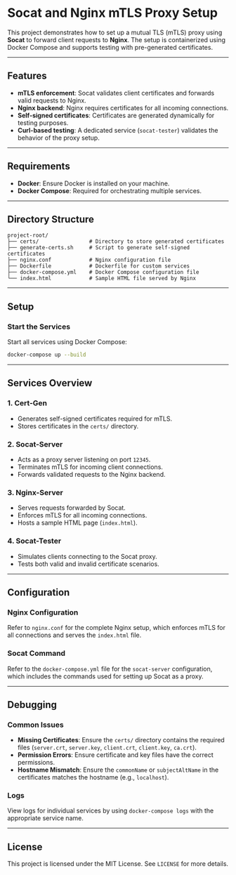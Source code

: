 # Socat and Nginx mTLS Proxy Setup

This project demonstrates how to set up a mutual TLS (mTLS) proxy using **Socat** to forward client requests to **Nginx**. The setup is containerized using Docker Compose and supports testing with pre-generated certificates.

---

## Features
- **mTLS enforcement**: Socat validates client certificates and forwards valid requests to Nginx.
- **Nginx backend**: Nginx requires certificates for all incoming connections.
- **Self-signed certificates**: Certificates are generated dynamically for testing purposes.
- **Curl-based testing**: A dedicated service (`socat-tester`) validates the behavior of the proxy setup.

---

## Requirements
- **Docker**: Ensure Docker is installed on your machine.
- **Docker Compose**: Required for orchestrating multiple services.

---

## Directory Structure
```
project-root/
├── certs/                # Directory to store generated certificates
├── generate-certs.sh     # Script to generate self-signed certificates
├── nginx.conf            # Nginx configuration file
├── Dockerfile            # Dockerfile for custom services
├── docker-compose.yml    # Docker Compose configuration file
└── index.html            # Sample HTML file served by Nginx
```

---

## Setup

### Start the Services
Start all services using Docker Compose:
```bash
docker-compose up --build
```

---

## Services Overview

### 1. **Cert-Gen**
- Generates self-signed certificates required for mTLS.
- Stores certificates in the `certs/` directory.

### 2. **Socat-Server**
- Acts as a proxy server listening on port `12345`.
- Terminates mTLS for incoming client connections.
- Forwards validated requests to the Nginx backend.

### 3. **Nginx-Server**
- Serves requests forwarded by Socat.
- Enforces mTLS for all incoming connections.
- Hosts a sample HTML page (`index.html`).

### 4. **Socat-Tester**
- Simulates clients connecting to the Socat proxy.
- Tests both valid and invalid certificate scenarios.

---

## Configuration

### Nginx Configuration
Refer to `nginx.conf` for the complete Nginx setup, which enforces mTLS for all connections and serves the `index.html` file.

### Socat Command
Refer to the `docker-compose.yml` file for the `socat-server` configuration, which includes the commands used for setting up Socat as a proxy.

---

## Debugging

### Common Issues
- **Missing Certificates**: Ensure the `certs/` directory contains the required files (`server.crt`, `server.key`, `client.crt`, `client.key`, `ca.crt`).
- **Permission Errors**: Ensure certificate and key files have the correct permissions.
- **Hostname Mismatch**: Ensure the `commonName` or `subjectAltName` in the certificates matches the hostname (e.g., `localhost`).

### Logs
View logs for individual services by using `docker-compose logs` with the appropriate service name.

---

## License
This project is licensed under the MIT License. See `LICENSE` for more details.
